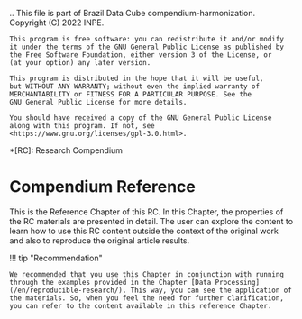 ..
    This file is part of Brazil Data Cube compendium-harmonization.
    Copyright (C) 2022 INPE.

    This program is free software: you can redistribute it and/or modify
    it under the terms of the GNU General Public License as published by
    the Free Software Foundation, either version 3 of the License, or
    (at your option) any later version.

    This program is distributed in the hope that it will be useful,
    but WITHOUT ANY WARRANTY; without even the implied warranty of
    MERCHANTABILITY or FITNESS FOR A PARTICULAR PURPOSE. See the
    GNU General Public License for more details.

    You should have received a copy of the GNU General Public License
    along with this program. If not, see <https://www.gnu.org/licenses/gpl-3.0.html>.


*[RC]: Research Compendium

# Compendium Reference

This is the Reference Chapter of this RC. In this Chapter, the properties of the RC materials are presented in detail. The user can explore the content to learn how to use this RC content outside the context of the original work and also to reproduce the original article results.

!!! tip "Recommendation"

    We recommended that you use this Chapter in conjunction with running through the examples provided in the Chapter [Data Processing](/en/reproducible-research/). This way, you can see the application of the materials. So, when you feel the need for further clarification, you can refer to the content available in this reference Chapter.
